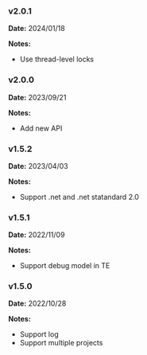 ### v2.0.1
**Date:** 2024/01/18

**Notes:**

* Use thread-level locks

### v2.0.0
**Date:** 2023/09/21

**Notes:**

* Add new API

### v1.5.2
**Date:** 2023/04/03

**Notes:**

* Support .net and .net statandard 2.0


### v1.5.1
**Date:** 2022/11/09

**Notes:**

* Support debug model in TE


### v1.5.0
**Date:** 2022/10/28

**Notes:**

* Support log
* Support multiple projects